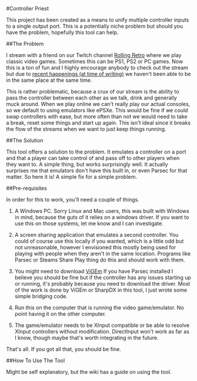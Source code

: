 #Controller Priest

This project has been created as a means to unify multiple controller inputs to a single output port. This is a potentially niche problem but should you have the problem, hopefully this tool can help.

##The Problem

I stream with a friend on our Twitch channel [Rolling Retro](https://twitch.tv/rollingretro) where we play classic video games. Sometimes this can be PS1, PS2 or PC games. Now this is a ton of fun and I highly encourage anybody to check out the stream but due to [recent happenings (at time of writing)](https://en.wikipedia.org/wiki/Coronavirus_disease_2019) we haven't been able to be in the same place at the same time.

This is rather problematic, because a crux of our stream is the ability to pass the controller between each other as we talk, drink and generally muck around. When we play online we can't really play our actual consoles, so we default to using emulators like ePSXe. This would be fine if we could swap controllers with ease, but more often than not we would need to take a break, reset some things and start up again. This isn't ideal since it breaks the flow of the streams when we want to just keep things running.

##The Solution

This tool offers a solution to the problem. It emulates a controller on a port and that a player can take control of and pass off to other players when they want to. A simple thing, but works surprisingly well. It actually surprises me that emulators don't have this built in, or even Parsec for that matter. So here it is! A simple fix for a simple problem.

##Pre-requisites

In order for this to work, you'll need a couple of things.

1. A Windows PC. Sorry Linux and Mac users, this was built with Windows in mind, because the guts of it relies on a windows driver. If you want to use this on those systems, let me know and I can investigate.

2. A screen sharing application that emulates a second controller. You could of course use this locally if you wanted, which is a little odd but not unreasonable, however I envisioned this mostly being used for playing with people when they aren't in the same location. Programs like Parsec or Steams Share Play thing do this and should work with them.

3. You might need to download [ViGEm](https://github.com/ViGEm/ViGEmBus/releases) If you have Parsec installed I believe you should be fine but if the controller has any issues starting up or running, it's probably because you need to download the driver. Most of the work is done by ViGEm or SharpDX in this tool, I just wrote some simple bridging code.

4. Run this on the computer that is running the video game/emulator. No point having it on the other computer.

5. The game/emulator needs to be XInput compatible or be able to resolve XInput controllers without modification. DirectInput won't work as far as I know, though maybe that's worth integrating in the future.

That's all. If you got all that, you should be fine.

##How To Use The Tool

Might be self explanatory, but the wiki has a guide on using the tool.
